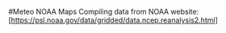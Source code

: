 #Meteo NOAA Maps
Compiling data from NOAA website:
[https://psl.noaa.gov/data/gridded/data.ncep.reanalysis2.html]
